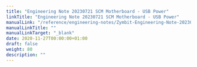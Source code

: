 ```yaml
---
title: "Engineering Note 20230721 SCM Motherboard - USB Power"
linkTitle: "Engineering Note 20230721 SCM Motherboard - USB Power"
manualLink: "/reference/engineering-notes/Zymbit-Engineering-Note-20230721-SCM-Motherboard-USB.pdf"
manualLinkTitle: ""
manualLinkTarget: "_blank"
date: 2020-11-27T00:00:00+01:00
draft: false
weight: 80
description: ""
---
```


